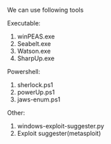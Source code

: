 
We can use following tools 

Executable:
1. winPEAS.exe
2. Seabelt.exe
3. Watson.exe
4. SharpUp.exe


Powershell:
1. sherlock.ps1
2. powerUp.ps1
3. jaws-enum.ps1

Other:
1. windows-exploit-suggester.py
2. Exploit suggester(metasploit)


